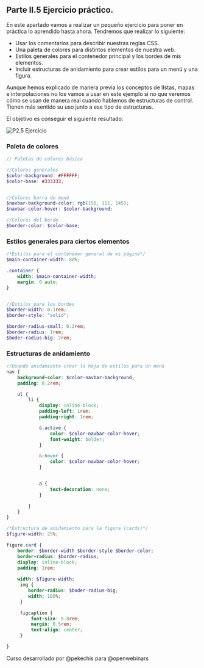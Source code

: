 ## Parte II.5 Ejercicio práctico.

En este apartado vamos a realizar un pequeño ejercicio para poner en práctica lo aprendido hasta ahora. Tendremos que realizar lo siguiente:

* Usar los comentarios para describir nuestras reglas CSS.
* Una paleta de colores para distintos elementos de nuestra web.
* Estilos generales para el contenedor principal y los bordes de mis elementos.
* Incluir estructuras de anidamiento para crear estilos para un menú y una figura.


Aunque hemos explicado de manera previa los conceptos de lIstas, mapas e interpolaciones no los vamos a usar en este ejemplo si no que veremos cómo se usan de manera real cuando hablemos de estructuras de control. Tienen más sentido su uso junto a ese tipo de estructuras.

El objetivo es conseguir el siguiente resultado:

![P2.5 Ejercicio](./mg/../img/resultado.png)

### Paleta de colores

```scss
// Paletas de colores básica

//Colores generales
$color-background: #FFFFFF;
$color-base: #333333;


//Colores barra de menú
$navbar-background-color: rgb(155, 111, 145);
$navbar-color-hover: $color-background;

//Colores del borde 
$border-color: $color-base;

```

### Estilos generales para ciertos elementos

```scss
/*Estilos para el contenedor general de mi página*/
$main-container-width: 80%;

.container {
    width: $main-container-width;
    margin: 0 auto;
}


//Estilos para los bordes
$border-width: 0.1rem;
$border-style: "solid";

$border-radius-small: 0.2rem;
$border-radius: 1rem;
$boder-radius-big: 2rem;
```

### Estructuras de anidamiento


```scss
//Usando anidamiento crear la hoja de estilos para un menú 
nav {
    background-color: $color-navbar-background;
    padding: 0.2rem;

    ul {
        li {
            display: inline-block;
            padding-left: 1rem;
            padding-right: 1rem;

            &.active {
                color: $color-navbar-color-hover;
                font-weight: bolder;
            }

            &:hover {
                color: $color-navbar-color-hover;
            }


            a {
                text-decoration: none;
            }

        }
    }
}
```

```scss
/*Estructura de anidamiento para la figura (cards)*/
$figure-width: 25%;

figure.card {
    border: $border-width $border-style $border-color;
    border-radius: $border-radius;
    display: inline-block;
    padding: 1rem;
    
    width: $figure-width;
     img {
        border-radius: $boder-radius-big; 
        width: 100%;
     }

     figcaption {
         font-size: 0.8rem;
         margin: 0.5rem;
         text-align: center;
     }

}
```


Curso desarrollado por @pekechis para @openwebinars